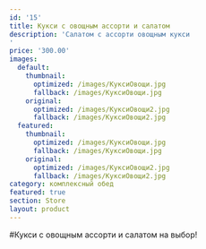 ```yaml
---
id: '15'
title: Кукси с овощным ассорти и салатом
description: 'Салатом с ассорти овощным кукси
'
price: '300.00'
images:
  default:
    thumbnail:
      optimized: /images/КуксиОвощи.jpg
      fallback: /images/КуксиОвощи.jpg
    original:
      optimized: /images/КуксиОвощи2.jpg
      fallback: /images/КуксиОвощи2.jpg
  featured:
    thumbnail:
      optimized: /images/КуксиОвощи.jpg
      fallback: /images/КуксиОвощи.jpg
    original:
      optimized: /images/КуксиОвощи2.jpg
      fallback: /images/КуксиОвощи2.jpg
category: комплексный обед
featured: true
section: Store
layout: product
---
```


#Кукси с овощным ассорти и салатом на выбор!
